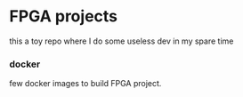 # FPGA projects

this a toy repo where I do some useless dev in my spare time


### docker
few docker images to build FPGA project.


